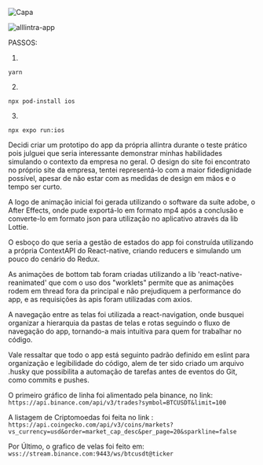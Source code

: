 ![Capa](https://github.com/isaquem18/allintrapp/assets/67105969/afe3ec19-b347-483e-9843-ca31213081ae)

![alllintra-app](https://github.com/isaquem18/allintrapp/assets/67105969/5ceaf00b-3635-40ad-a13f-5f9843680c4b)

PASSOS:

1.
```
yarn
```

2.
```
npx pod-install ios
```

3.
```
npx expo run:ios
```

Decidi criar um prototipo do app da própria allintra durante o teste prático pois julguei que seria interessante demonstrar minhas habilidades simulando o contexto da empresa no geral. O design do site foi encontrato no próprio site da empresa, tentei representá-lo com a maior fidedignidade possível, apesar de não estar com as medidas de design em mãos e o tempo ser curto.

A logo de animação inicial foi gerada utilizando o software da suíte adobe, o After Effects, onde pude exportá-lo em formato mp4 após a conclusão e converte-lo em formato json para utilização no aplicativo através da lib Lottie.

O esboço do que seria a gestão de estados do app foi construída utilizando a própria ContextAPI do React-native, criando reducers e simulando um pouco do cenário do Redux.

As animações de bottom tab foram criadas utilizando a lib 'react-native-reanimated' que com o uso dos "worklets" permite que as animações rodem em thread fora da principal e não prejudiquem a performance do app, e as requisições às apis foram utilizadas com axios.

A navegação entre as telas foi utilizada a react-navigation, onde busquei organizar a hierarquia da pastas de telas e rotas seguindo o fluxo de navegação do app, tornando-a mais intuitiva para quem for trabalhar no código.

Vale ressaltar que todo o app está seguinto padrão definido em eslint para organização e legibilidade do código, alem de ter sido criado um arquivo .husky que possibilita a automação de tarefas antes de eventos do Git, como commits e pushes.

O primeiro gráfico de linha foi alimentado pela binance, no link:
```https://api.binance.com/api/v3/trades?symbol=BTCUSDT&limit=100```

A listagem de Criptomoedas foi feita no link :
```https://api.coingecko.com/api/v3/coins/markets?vs_currency=usd&order=market_cap_desc&per_page=20&sparkline=false```

Por Último, o grafico de velas foi feito em:
```wss://stream.binance.com:9443/ws/btcusdt@ticker```
